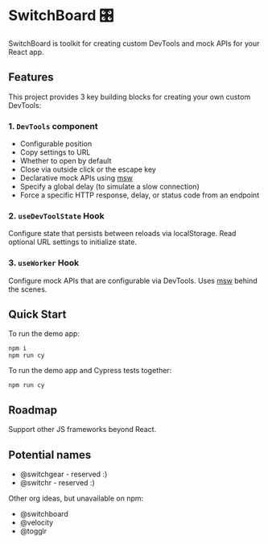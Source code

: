 # SwitchBoard 🎛

SwitchBoard is toolkit for creating custom DevTools and mock APIs for your React app.

## Features

This project provides 3 key building blocks for creating your own custom DevTools:

### 1. `DevTools` component

- Configurable position
- Copy settings to URL
- Whether to open by default
- Close via outside click or the escape key
- Declarative mock APIs using [msw](https://mswjs.io/)
- Specify a global delay (to simulate a slow connection)
- Force a specific HTTP response, delay, or status code from an endpoint

### 2. `useDevToolState` Hook

Configure state that persists between reloads via localStorage. Read optional URL settings to initialize state.

### 3. `useWorker` Hook

Configure mock APIs that are configurable via DevTools. Uses [msw](https://mswjs.io/) behind the scenes.

## Quick Start

To run the demo app:

```
npm i
npm run cy
```

To run the demo app and Cypress tests together:

```
npm run cy
```

## Roadmap

Support other JS frameworks beyond React.

## Potential names

- @switchgear - reserved :)
- @switchr - reserved :)

Other org ideas, but unavailable on npm:

- @switchboard
- @velocity
- @togglr
